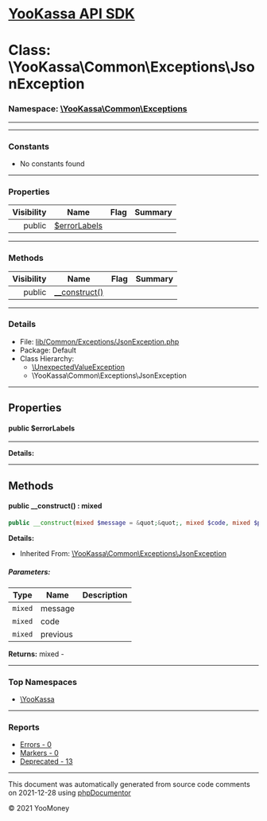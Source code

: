 # [YooKassa API SDK](../home.md)

# Class: \YooKassa\Common\Exceptions\JsonException
### Namespace: [\YooKassa\Common\Exceptions](../namespaces/yookassa-common-exceptions.md)
---

---
### Constants
* No constants found

---
### Properties
| Visibility | Name | Flag | Summary |
| ----------:| ---- | ---- | ------- |
| public | [$errorLabels](../classes/YooKassa-Common-Exceptions-JsonException.md#property_errorLabels) |  |  |

---
### Methods
| Visibility | Name | Flag | Summary |
| ----------:| ---- | ---- | ------- |
| public | [__construct()](../classes/YooKassa-Common-Exceptions-JsonException.md#method___construct) |  |  |

---
### Details
* File: [lib/Common/Exceptions/JsonException.php](../../lib/Common/Exceptions/JsonException.php)
* Package: Default
* Class Hierarchy: 
  * [\UnexpectedValueException](\UnexpectedValueException)
  * \YooKassa\Common\Exceptions\JsonException

---
## Properties
<a name="property_errorLabels"></a>
#### public $errorLabels
---

**Details:**



---
## Methods
<a name="method___construct" class="anchor"></a>
#### public __construct() : mixed

```php
public __construct(mixed $message = &quot;&quot;, mixed $code, mixed $previous = null) : mixed
```

**Details:**
* Inherited From: [\YooKassa\Common\Exceptions\JsonException](../classes/YooKassa-Common-Exceptions-JsonException.md)

##### Parameters:
| Type | Name | Description |
| ---- | ---- | ----------- |
| <code lang="php">mixed</code> | message  |  |
| <code lang="php">mixed</code> | code  |  |
| <code lang="php">mixed</code> | previous  |  |

**Returns:** mixed - 



---

### Top Namespaces

* [\YooKassa](../namespaces/yookassa.md)

---

### Reports
* [Errors - 0](../reports/errors.md)
* [Markers - 0](../reports/markers.md)
* [Deprecated - 13](../reports/deprecated.md)

---

This document was automatically generated from source code comments on 2021-12-28 using [phpDocumentor](http://www.phpdoc.org/)

&copy; 2021 YooMoney